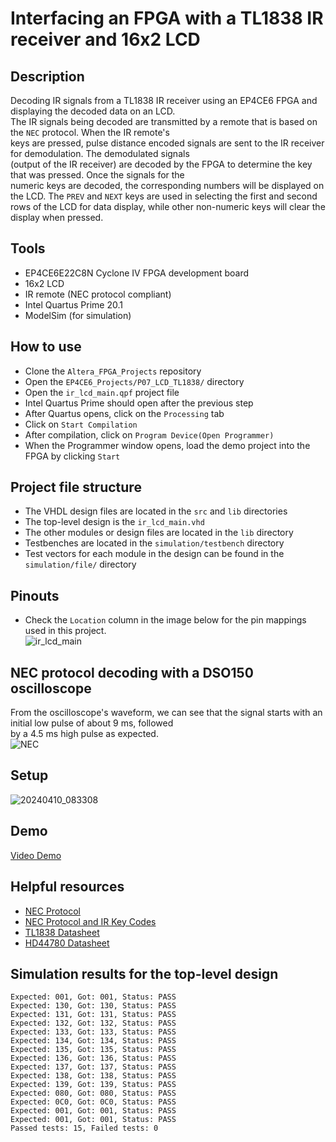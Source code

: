# Interfacing an FPGA with a TL1838 IR receiver and 16x2 LCD    
## Description  
Decoding IR signals from a TL1838 IR receiver using an EP4CE6 FPGA and displaying the decoded data on an LCD.  
The IR signals being decoded are transmitted by a remote that is based on the ``NEC`` protocol. When the IR remote's  
keys are pressed, pulse distance encoded signals are sent to the IR receiver for demodulation. The demodulated signals   
(output of the IR receiver) are decoded by the FPGA to determine the key that was pressed. Once the signals for the  
numeric keys are decoded, the corresponding numbers will be displayed on the LCD. The ``PREV`` and ``NEXT`` keys are 
used in selecting the first and second rows of the LCD for data display, while other non-numeric keys will clear the  
display when pressed.     

## Tools  
- EP4CE6E22C8N Cyclone IV FPGA development board
- 16x2 LCD
- IR remote (NEC protocol compliant)  
- Intel Quartus Prime 20.1
- ModelSim (for simulation)  

## How to use  
- Clone the ``Altera_FPGA_Projects`` repository   
- Open the ``EP4CE6_Projects/P07_LCD_TL1838/`` directory  
- Open the ``ir_lcd_main.qpf`` project file   
- Intel Quartus Prime should open after the previous step   
- After Quartus opens, click on the ``Processing`` tab  
- Click on ``Start Compilation``  
- After compilation, click on ``Program Device(Open Programmer)``  
- When the Programmer window opens, load the demo project into the FPGA by clicking ``Start``

## Project file structure  
- The VHDL design files are located in the ``src`` and ``lib`` directories  
- The top-level design is the ``ir_lcd_main.vhd``  
- The other modules or design files are located in the ``lib`` directory
- Testbenches are located in the ``simulation/testbench`` directory
- Test vectors for each module in the design can be found in the ``simulation/file/`` directory

## Pinouts  
- Check the ``Location`` column in the image below for the pin mappings used in this project.   
![ir_lcd_main](https://github.com/MUDAL/Altera_FPGA_Projects/assets/46250887/41ac8c2d-b343-4167-b42b-620e50b5457f)   

## NEC protocol decoding with a DSO150 oscilloscope     
From the oscilloscope's waveform, we can see that the signal starts with an initial low pulse of about 9 ms, followed  
by a 4.5 ms high pulse as expected.  
![NEC](https://github.com/MUDAL/Altera_FPGA_Projects/assets/46250887/8e3bbd63-6ec4-4dc6-a570-4563cf178864)  

## Setup    
![20240410_083308](https://github.com/MUDAL/Altera_FPGA_Projects/assets/46250887/13abb2c0-a762-499d-b388-083469d9e9a7)  

## Demo  
[Video Demo](https://drive.google.com/file/d/16wB_Ut3Pbu6KI1LPfc0oO00kMDnGC6wa/view?usp=sharing)    

## Helpful resources  
- [NEC Protocol](https://techdocs.altium.com/display/FPGA/NEC%2bInfrared%2bTransmission%2bProtocol)
- [NEC Protocol and IR Key Codes](https://exploreembedded.com/wiki/NEC_IR_Remote_Control_Interface_with_8051)
- [TL1838 Datasheet](https://drive.google.com/file/d/1RJ-HkZsTznqVyAxnRvhQzwTLbh1ikSYC/view?usp=sharing)
- [HD44780 Datasheet](https://drive.google.com/file/d/1kYVwqbIjYVIVPkjs03y40AUIAiwOctcV/view?usp=drive_link)    

## Simulation results for the top-level design  
```
Expected: 001, Got: 001, Status: PASS
Expected: 130, Got: 130, Status: PASS
Expected: 131, Got: 131, Status: PASS
Expected: 132, Got: 132, Status: PASS
Expected: 133, Got: 133, Status: PASS
Expected: 134, Got: 134, Status: PASS
Expected: 135, Got: 135, Status: PASS
Expected: 136, Got: 136, Status: PASS
Expected: 137, Got: 137, Status: PASS
Expected: 138, Got: 138, Status: PASS
Expected: 139, Got: 139, Status: PASS
Expected: 080, Got: 080, Status: PASS
Expected: 0C0, Got: 0C0, Status: PASS
Expected: 001, Got: 001, Status: PASS
Expected: 001, Got: 001, Status: PASS
Passed tests: 15, Failed tests: 0
```
